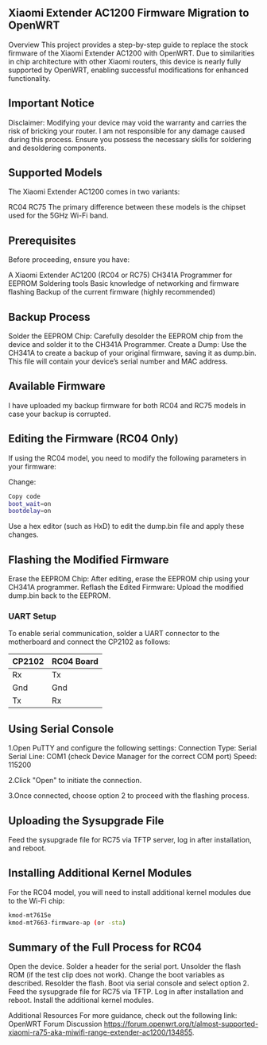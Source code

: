 ## Xiaomi Extender AC1200 Firmware Migration to OpenWRT
Overview
This project provides a step-by-step guide to replace the stock firmware of the Xiaomi Extender AC1200 with OpenWRT. Due to similarities in chip architecture with other Xiaomi routers, this device is nearly fully supported by OpenWRT, enabling successful modifications for enhanced functionality.

## Important Notice
Disclaimer: Modifying your device may void the warranty and carries the risk of bricking your router. I am not responsible for any damage caused during this process. Ensure you possess the necessary skills for soldering and desoldering components.

## Supported Models
The Xiaomi Extender AC1200 comes in two variants:

RC04
RC75
The primary difference between these models is the chipset used for the 5GHz Wi-Fi band.

## Prerequisites
Before proceeding, ensure you have:

A Xiaomi Extender AC1200 (RC04 or RC75)
CH341A Programmer for EEPROM
Soldering tools
Basic knowledge of networking and firmware flashing
Backup of the current firmware (highly recommended)

## Backup Process
Solder the EEPROM Chip: Carefully desolder the EEPROM chip from the device and solder it to the CH341A Programmer.
Create a Dump: Use the CH341A to create a backup of your original firmware, saving it as dump.bin. This file will contain your device’s serial number and MAC address.

## Available Firmware
I have uploaded my backup firmware for both RC04 and RC75 models in case your backup is corrupted.

## Editing the Firmware (RC04 Only)
If using the RC04 model, you need to modify the following parameters in your firmware:

Change:

```bash
Copy code
boot_wait=on
bootdelay=on
```
Use a hex editor (such as HxD) to edit the dump.bin file and apply these changes.

## Flashing the Modified Firmware
Erase the EEPROM Chip: After editing, erase the EEPROM chip using your CH341A programmer.
Reflash the Edited Firmware: Upload the modified dump.bin back to the EEPROM.

### UART Setup

To enable serial communication, solder a UART connector to the motherboard and connect the CP2102 as follows:

| **CP2102** | **RC04 Board** |
|------------|-----------------|
| Rx         | Tx              |
| Gnd        | Gnd             |
| Tx         | Rx              |

## Using Serial Console
1.Open PuTTY and configure the following settings:
  Connection Type: Serial
  Serial Line: COM1 (check Device Manager for the correct COM port)
  Speed: 115200

2.Click "Open" to initiate the connection.

3.Once connected, choose option 2 to proceed with the flashing process.

## Uploading the Sysupgrade File
Feed the sysupgrade file for RC75 via TFTP server, log in after installation, and reboot.

## Installing Additional Kernel Modules
For the RC04 model, you will need to install additional kernel modules due to the Wi-Fi chip:
```bash
kmod-mt7615e
kmod-mt7663-firmware-ap (or -sta)
````
## Summary of the Full Process for RC04
Open the device.
Solder a header for the serial port.
Unsolder the flash ROM (if the test clip does not work).
Change the boot variables as described.
Resolder the flash.
Boot via serial console and select option 2.
Feed the sysupgrade file for RC75 via TFTP.
Log in after installation and reboot.
Install the additional kernel modules.

Additional Resources
For more guidance, check out the following link: OpenWRT Forum Discussion https://forum.openwrt.org/t/almost-supported-xiaomi-ra75-aka-miwifi-range-extender-ac1200/134855.

